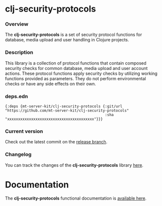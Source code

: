 
# clj-security-protocols

### Overview

The <strong>clj-security-protocols</strong> is a set of security protocol functions
for database, media upload and user handling in Clojure projects.

### Description

This library is a collection of protocol functions that contain composed security
checks for common database, media upload and user account actions.
These protocol functions apply security checks by utilizing working functions provided as parameters.
They do not perform environmental checks or have any side effects on their own.

### deps.edn

```
{:deps {mt-server-kit/clj-security-protocols {:git/url "https://github.com/mt-server-kit/clj-security-protocols"
                                              :sha     "xxxxxxxxxxxxxxxxxxxxxxxxxxxxxxxxxxxxxxxx"}}}
```

### Current version

Check out the latest commit on the [release branch](https://github.com/mt-server-kit/clj-security-protocols/tree/release).

### Changelog

You can track the changes of the <strong>clj-security-protocols</strong> library [here](CHANGES.md).

# Documentation

The <strong>clj-security-protocols</strong> functional documentation is [available here](https://mt-server-kit.github.io/clj-security-protocols).
